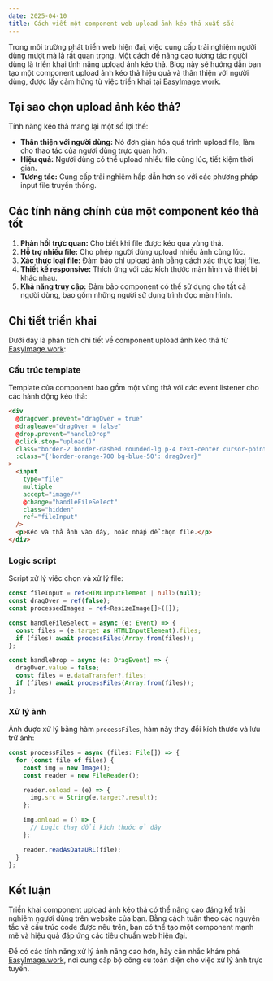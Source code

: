 ```yaml
---
date: 2025-04-10
title: Cách viết một component web upload ảnh kéo thả xuất sắc
---
```


Trong môi trường phát triển web hiện đại, việc cung cấp trải nghiệm người dùng mượt mà là rất quan trọng. Một cách để nâng cao tương tác người dùng là triển khai tính năng upload ảnh kéo thả. Blog này sẽ hướng dẫn bạn tạo một component upload ảnh kéo thả hiệu quả và thân thiện với người dùng, được lấy cảm hứng từ việc triển khai tại [EasyImage.work](https://easyimage.work).

## Tại sao chọn upload ảnh kéo thả?

Tính năng kéo thả mang lại một số lợi thế:

- **Thân thiện với người dùng:** Nó đơn giản hóa quá trình upload file, làm cho thao tác của người dùng trực quan hơn.
- **Hiệu quả:** Người dùng có thể upload nhiều file cùng lúc, tiết kiệm thời gian.
- **Tương tác:** Cung cấp trải nghiệm hấp dẫn hơn so với các phương pháp input file truyền thống.

## Các tính năng chính của một component kéo thả tốt

1. **Phản hồi trực quan:** Cho biết khi file được kéo qua vùng thả.
2. **Hỗ trợ nhiều file:** Cho phép người dùng upload nhiều ảnh cùng lúc.
3. **Xác thực loại file:** Đảm bảo chỉ upload ảnh bằng cách xác thực loại file.
4. **Thiết kế responsive:** Thích ứng với các kích thước màn hình và thiết bị khác nhau.
5. **Khả năng truy cập:** Đảm bảo component có thể sử dụng cho tất cả người dùng, bao gồm những người sử dụng trình đọc màn hình.

## Chi tiết triển khai

Dưới đây là phân tích chi tiết về component upload ảnh kéo thả từ [EasyImage.work](https://easyimage.work):

### Cấu trúc template

Template của component bao gồm một vùng thả với các event listener cho các hành động kéo thả:

```html
<div
  @dragover.prevent="dragOver = true"
  @dragleave="dragOver = false"
  @drop.prevent="handleDrop"
  @click.stop="upload()"
  class="border-2 border-dashed rounded-lg p-4 text-center cursor-pointer"
  :class="{'border-orange-700 bg-blue-50': dragOver}"
>
  <input
    type="file"
    multiple
    accept="image/*"
    @change="handleFileSelect"
    class="hidden"
    ref="fileInput"
  />
  <p>Kéo và thả ảnh vào đây, hoặc nhấp để chọn file.</p>
</div>
```

### Logic script

Script xử lý việc chọn và xử lý file:

```typescript
const fileInput = ref<HTMLInputElement | null>(null);
const dragOver = ref(false);
const processedImages = ref<ResizeImage[]>([]);

const handleFileSelect = async (e: Event) => {
  const files = (e.target as HTMLInputElement).files;
  if (files) await processFiles(Array.from(files));
};

const handleDrop = async (e: DragEvent) => {
  dragOver.value = false;
  const files = e.dataTransfer?.files;
  if (files) await processFiles(Array.from(files));
};
```

### Xử lý ảnh

Ảnh được xử lý bằng hàm `processFiles`, hàm này thay đổi kích thước và lưu trữ ảnh:

```typescript
const processFiles = async (files: File[]) => {
  for (const file of files) {
    const img = new Image();
    const reader = new FileReader();

    reader.onload = (e) => {
      img.src = String(e.target?.result);
    };

    img.onload = () => {
      // Logic thay đổi kích thước ở đây
    };

    reader.readAsDataURL(file);
  }
};
```

## Kết luận

Triển khai component upload ảnh kéo thả có thể nâng cao đáng kể trải nghiệm người dùng trên website của bạn. Bằng cách tuân theo các nguyên tắc và cấu trúc code được nêu trên, bạn có thể tạo một component mạnh mẽ và hiệu quả đáp ứng các tiêu chuẩn web hiện đại.

Để có các tính năng xử lý ảnh nâng cao hơn, hãy cân nhắc khám phá [EasyImage.work](https://easyimage.work), nơi cung cấp bộ công cụ toàn diện cho việc xử lý ảnh trực tuyến.
